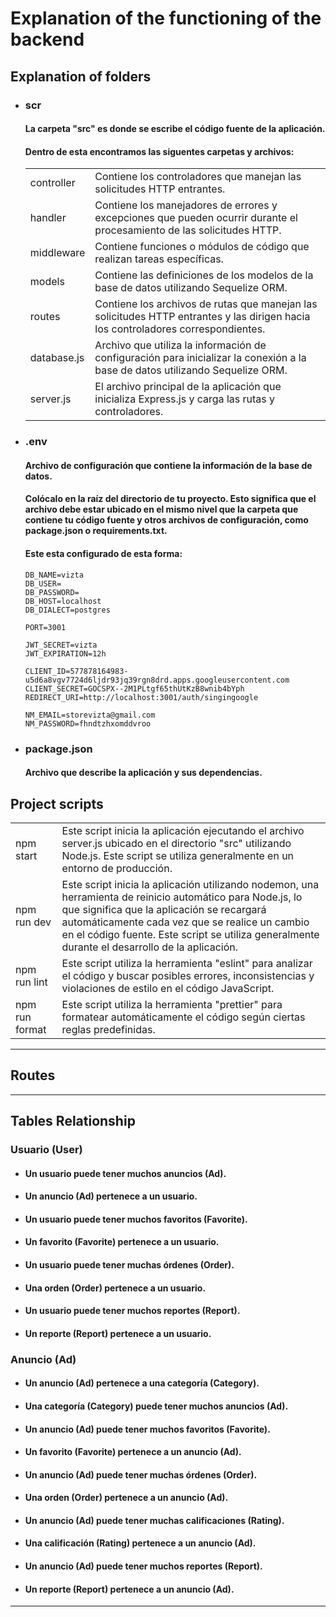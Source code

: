 # Explanation of the functioning of the backend

## Explanation of folders

- ### scr

  #### La carpeta "src" es donde se escribe el código fuente de la aplicación.

  #### Dentro de esta encontramos las siguentes carpetas y archivos:

  |             |                                                                                                                                   |
  | ----------- | --------------------------------------------------------------------------------------------------------------------------------- |
  | controller  | Contiene los controladores que manejan las solicitudes HTTP entrantes.                                                            |
  | handler     | Contiene los manejadores de errores y excepciones que pueden ocurrir durante el procesamiento de las solicitudes HTTP.            |
  | middleware  | Contiene funciones o módulos de código que realizan tareas específicas.                                                           |
  | models      | Contiene las definiciones de los modelos de la base de datos utilizando Sequelize ORM.                                            |
  | routes      | Contiene los archivos de rutas que manejan las solicitudes HTTP entrantes y las dirigen hacia los controladores correspondientes. |
  | database.js | Archivo que utiliza la información de configuración para inicializar la conexión a la base de datos utilizando Sequelize ORM.     |
  | server.js   | El archivo principal de la aplicación que inicializa Express.js y carga las rutas y controladores.                                |

- ### .env

  #### Archivo de configuración que contiene la información de la base de datos.

  #### Colócalo en la raíz del directorio de tu proyecto. Esto significa que el archivo debe estar ubicado en el mismo nivel que la carpeta que contiene tu código fuente y otros archivos de configuración, como package.json o requirements.txt.

  #### Este esta configurado de esta forma:

      DB_NAME=vizta
      DB_USER=
      DB_PASSWORD=
      DB_HOST=localhost
      DB_DIALECT=postgres

      PORT=3001

      JWT_SECRET=vizta
      JWT_EXPIRATION=12h

      CLIENT_ID=577878164983-u5d6a8vgv7724d6ljdr93jq39rgn8drd.apps.googleusercontent.com
      CLIENT_SECRET=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
      REDIRECT_URI=http://localhost:3001/auth/singingoogle

      NM_EMAIL=storevizta@gmail.com
      NM_PASSWORD=fhndtzhxomddvroo

- ### package.json

  #### Archivo que describe la aplicación y sus dependencias.

## Project scripts

|                |                                                                                                                                                                                                                                                                                                              |
| -------------- | ------------------------------------------------------------------------------------------------------------------------------------------------------------------------------------------------------------------------------------------------------------------------------------------------------------ |
| npm start      | Este script inicia la aplicación ejecutando el archivo server.js ubicado en el directorio "src" utilizando Node.js. Este script se utiliza generalmente en un entorno de producción.                                                                                                                         |
| npm run dev    | Este script inicia la aplicación utilizando nodemon, una herramienta de reinicio automático para Node.js, lo que significa que la aplicación se recargará automáticamente cada vez que se realice un cambio en el código fuente. Este script se utiliza generalmente durante el desarrollo de la aplicación. |
| npm run lint   | Este script utiliza la herramienta "eslint" para analizar el código y buscar posibles errores, inconsistencias y violaciones de estilo en el código JavaScript.                                                                                                                                              |
| npm run format | Este script utiliza la herramienta "prettier" para formatear automáticamente el código según ciertas reglas predefinidas.                                                                                                                                                                                    |

---

## Routes

---

## Tables Relationship

### Usuario (User)

- #### Un usuario puede tener muchos anuncios (Ad).

- #### Un anuncio (Ad) pertenece a un usuario.

- #### Un usuario puede tener muchos favoritos (Favorite).

- #### Un favorito (Favorite) pertenece a un usuario.

- #### Un usuario puede tener muchas órdenes (Order).

- #### Una orden (Order) pertenece a un usuario.

- #### Un usuario puede tener muchos reportes (Report).

- #### Un reporte (Report) pertenece a un usuario.

### Anuncio (Ad)

- #### Un anuncio (Ad) pertenece a una categoría (Category).

- #### Una categoría (Category) puede tener muchos anuncios (Ad).

- #### Un anuncio (Ad) puede tener muchos favoritos (Favorite).

- #### Un favorito (Favorite) pertenece a un anuncio (Ad).

- #### Un anuncio (Ad) puede tener muchas órdenes (Order).

- #### Una orden (Order) pertenece a un anuncio (Ad).

- #### Un anuncio (Ad) puede tener muchas calificaciones (Rating).

- #### Una calificación (Rating) pertenece a un anuncio (Ad).

- #### Un anuncio (Ad) puede tener muchos reportes (Report).

- #### Un reporte (Report) pertenece a un anuncio (Ad).

---
